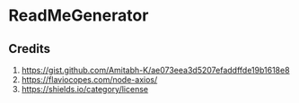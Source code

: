 # ReadMeGenerator


## Credits
1. https://gist.github.com/Amitabh-K/ae073eea3d5207efaddffde19b1618e8
2. https://flaviocopes.com/node-axios/
3. https://shields.io/category/license